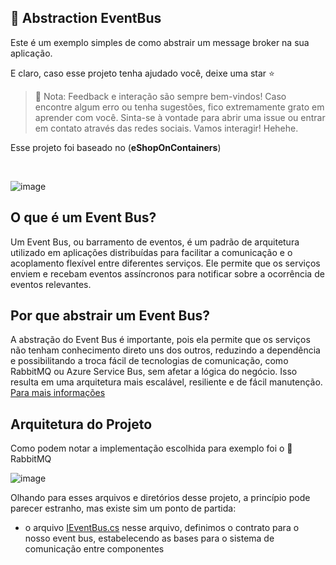 ## :bus: Abstraction EventBus
Este é um exemplo simples de como abstrair um message broker na sua aplicação. 
     
E claro, caso esse projeto tenha ajudado você, deixe uma star :star:
     
>🚨 Nota: Feedback e interação são sempre bem-vindos! Caso encontre algum erro ou tenha sugestões, fico extremamente grato em aprender com você. Sinta-se à vontade para abrir uma issue ou entrar em contato através das redes sociais. Vamos interagir! Hehehe. 

Esse projeto foi baseado no (**eShopOnContainers**)

&nbsp;
&nbsp;

![image](https://github.com/GUILHERMEPSANTOS/EventBus/assets/89268597/097c08d4-2452-49bd-b2be-9f07698bd577)

## O que é um Event Bus?

Um Event Bus, ou barramento de eventos, é um padrão de arquitetura utilizado em aplicações distribuídas para facilitar a comunicação e o acoplamento flexível entre diferentes serviços. Ele permite que os serviços enviem e recebam eventos assíncronos para notificar sobre a ocorrência de eventos relevantes.

## Por que abstrair um Event Bus?

A abstração do Event Bus é importante, pois ela permite que os serviços não tenham conhecimento direto uns dos outros, reduzindo a dependência e possibilitando a troca fácil de tecnologias de comunicação, como RabbitMQ ou Azure Service Bus, sem afetar a lógica do negócio. Isso resulta em uma arquitetura mais escalável, resiliente e de fácil manutenção.  [Para mais informações](https://learn.microsoft.com/en-us/dotnet/architecture/microservices/multi-container-microservice-net-applications/integration-event-based-microservice-communications)

## Arquitetura do Projeto

Como podem notar a implementação escolhida para exemplo foi o 🥕 RabbitMQ

![image](https://github.com/GUILHERMEPSANTOS/EventBus/assets/89268597/de6aeb0a-088e-49aa-8201-d4ae18c105b5)

Olhando para esses arquivos e diretórios desse projeto, a princípio pode parecer estranho, mas existe sim um ponto de partida: 
- o arquivo
[IEventBus.cs](
./src/EventBus/EventBus/Abstractions/IEventBus.cs) nesse arquivo, definimos o contrato para o nosso event bus, estabelecendo as bases para o sistema de comunicação entre componentes

